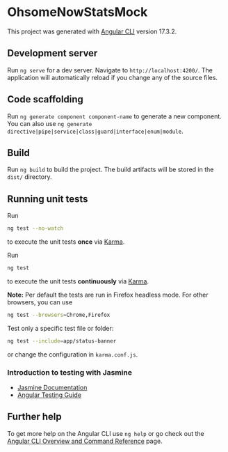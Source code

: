# OhsomeNowStatsMock

This project was generated with [Angular CLI](https://github.com/angular/angular-cli) version 17.3.2.

## Development server

Run `ng serve` for a dev server. Navigate to `http://localhost:4200/`. The application will automatically reload if you change any of the source files.

## Code scaffolding

Run `ng generate component component-name` to generate a new component. You can also use `ng generate directive|pipe|service|class|guard|interface|enum|module`.

## Build

Run `ng build` to build the project. The build artifacts will be stored in the `dist/` directory.

## Running unit tests

Run 
```bash
ng test --no-watch
```
to execute the unit tests __once__ via [Karma](https://karma-runner.github.io).

Run 
```bash
ng test
``` 
to execute the unit tests __continuously__ via [Karma](https://karma-runner.github.io).

__Note:__ Per default the tests are run in Firefox headless mode. For other browsers, you can use

```bash
ng test --browsers=Chrome,Firefox
```

Test only a specific test file or folder:

```bash
ng test --include=app/status-banner
```

or change the configuration in `karma.conf.js`.

### Introduction to testing with Jasmine

- [Jasmine Documentation](https://jasmine.github.io/)
- [Angular Testing Guide](https://angular.io/guide/testing)

## Further help

To get more help on the Angular CLI use `ng help` or go check out the [Angular CLI Overview and Command Reference](https://angular.io/cli) page.
